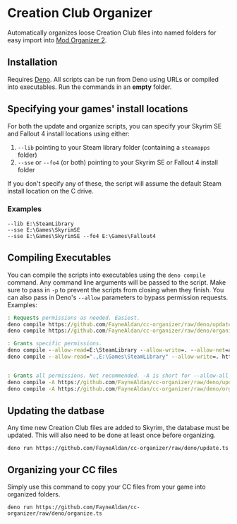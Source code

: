 # Creation Club Organizer

Automatically organizes loose Creation Club files into named folders for easy
import into [Mod Organizer 2](https://www.modorganizer.org/).

## Installation

Requires [Deno](https://deno.land/). All scripts can be run from Deno using URLs
or compiled into executables. Run the commands in an **empty** folder.

## Specifying your games' install locations

For both the update and organize scripts, you can specify your Skyrim SE and
Fallout 4 install locations using either:

1. `--lib` pointing to your Steam library folder (containing a `steamapps`
   folder)
2. `--sse` or `--fo4` (or both) pointing to your Skyrim SE or Fallout 4 install
   folder

If you don't specify any of these, the script will assume the default Steam
install location on the C drive.

### Examples

```
--lib E:\SteamLibrary
--sse E:\Games\SkyrimSE
--sse E:\Games\SkyrimSE --fo4 E:\Games\Fallout4
```

## Compiling Executables

You can compile the scripts into executables using the `deno compile` command.
Any command line arguments will be passed to the script. Make sure to pass in
`-p` to prevent the scripts from closing when they finish. You can also pass in
Deno's `--allow` parameters to bypass permission requests. Examples:

```bat
: Requests permissions as needed. Easiest.
deno compile https://github.com/FayneAldan/cc-organizer/raw/deno/update.ts -p --lib E:\SteamLibrary
deno compile https://github.com/FayneAldan/cc-organizer/raw/deno/organize.ts -p --lib E:\SteamLibrary

: Grants specific permissions.
deno compile --allow-read=E:\SteamLibrary --allow-write=. --allow-net=api.bethesda.net https://github.com/FayneAldan/cc-organizer/raw/deno/update.ts -p --lib E:\SteamLibrary
deno compile --allow-read=".,E:\Games\SteamLibrary" --allow-write=. https://github.com/FayneAldan/cc-organizer/raw/deno/organize.ts -p --lib E:\SteamLibrary


: Grants all permissions. Not recommended. -A is short for --allow-all
deno compile -A https://github.com/FayneAldan/cc-organizer/raw/deno/update.ts -p --lib E:\SteamLibrary
deno compile -A https://github.com/FayneAldan/cc-organizer/raw/deno/organize.ts -p --lib E:\SteamLibrary
```

## Updating the datbase

Any time new Creation Club files are added to Skyrim, the database must be
updated. This will also need to be done at least once before organizing.

```
deno run https://github.com/FayneAldan/cc-organizer/raw/deno/update.ts
```

## Organizing your CC files

Simply use this command to copy your CC files from your game into organized
folders.

```
deno run https://github.com/FayneAldan/cc-organizer/raw/deno/organize.ts
```
